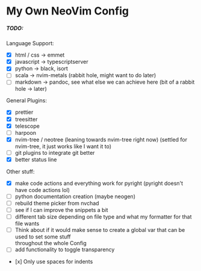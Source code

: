 # My Own NeoVim Config

##### TODO:
Language Support:
- [x] html / css -> emmet
- [x] javascript -> typescriptserver
- [x] python -> black, isort
- [ ] scala -> nvim-metals (rabbit hole, might want to do later)
- [ ] markdown -> pandoc, see what else we can achieve here (bit of a rabbit hole -> later)

General Plugins:
- [x] prettier
- [x] treesitter
- [x] telescope
- [ ] harpoon
- [x] nvim-tree / neotree (leaning towards nvim-tree right now) (settled for nvim-tree, it just works like I want it to)
- [ ] git plugins to integrate git better 
- [x] better status line

Other stuff:
- [x] make code actions and everything work for pyright (pyright doesn't have code actions lol)
- [ ] python documentation creation (maybe neogen)
- [ ] rebuild theme picker from nvchad
- [ ] see if I can improve the snippets a bit
- [ ] different tab size depending on file type and what my formatter for that file wants
- [ ] Think about if it would make sense to create a global var that can be used to set some stuff  
      throughout the whole Config
- [ ] add functionality to toggle transparency
- [x] Only use spaces for indents
